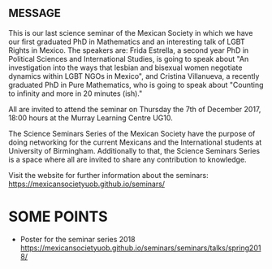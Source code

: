 

## MESSAGE

This is our last science seminar of the Mexican Society
in which we have our first graduated PhD in Mathematics and an
interesting talk of LGBT Rights in Mexico.
The speakers are:
Frida Estrella, a second year PhD in Political Sciences and International Studies,
is going to speak about "An investigation into the ways that lesbian and bisexual
women negotiate dynamics within LGBT NGOs in Mexico", and
Cristina Villanueva, a recently graduated PhD in Pure Mathematics, who is going
to speak about "Counting to infinity and more in 20 minutes (ish)."

All are invited to attend the seminar on Thursday the 7th of December 2017,
18:00 hours at the Murray Learning Centre UG10.

The Science Seminars Series of the Mexican Society have the purpose
of doing networking for the current Mexicans and the International students
at University of Birmingham. Additionally to that,
the Science Seminars Series is a space where all are invited to share
any contribution to knowledge.

Visit the website for further information about the seminars:
https://mexicansocietyuob.github.io/seminars/



# SOME POINTS

* Poster for the seminar series 2018
https://mexicansocietyuob.github.io/seminars/seminars/talks/spring2018/
